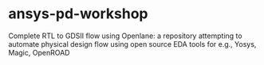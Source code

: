 # ansys-pd-workshop
Complete RTL to GDSII flow using Openlane: a repository attempting to automate physical design flow using open source EDA tools for e.g., Yosys, Magic, OpenROAD
